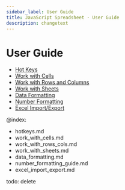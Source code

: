 ```yaml
---
sidebar_label: User Guide
title: JavaScript Spreadsheet - User Guide
description: changetext
---
```


# User Guide

- [Hot Keys](hotkeys.md)
- [Work with Cells](work_with_cells.md)
- [Work with Rows and Columns](work_with_rows_cols.md)
- [Work with Sheets](work_with_sheets.md)
- [Data Formatting](data_formatting.md)
- [Number Formatting](number_formatting_guide.md)
- [Excel Import/Export](excel_import_export.md)

@index:
- hotkeys.md
- work_with_cells.md
- work_with_rows_cols.md
- work_with_sheets.md
- data_formatting.md
- number_formatting_guide.md
- excel_import_export.md


todo: delete